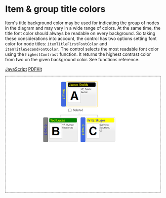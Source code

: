 # Item & group title colors

Item's title background color may be used for indicating the group of nodes in the diagram and may vary in a wide range of colors. At the same time, the title font color should always be readable on every background. So taking these considerations into account, the control has two options setting font color for node titles: `itemTitleFirstFontColor` and `itemTitleSecondFontColor`. The control selects the most readable font color using the `highestContrast` function.  It returns the highest contrast color from two on the given background color. See functions reference.

[JavaScript](javascript.controls/CaseItemAndGroupTitleColors.html)
[PDFKit](pdfkit.plugins/ItemAndGroupTitleColors.html)

![Screenshot](javascript.controls/__image_snapshots__/CaseItemAndGroupTitleColors-snap.png)
